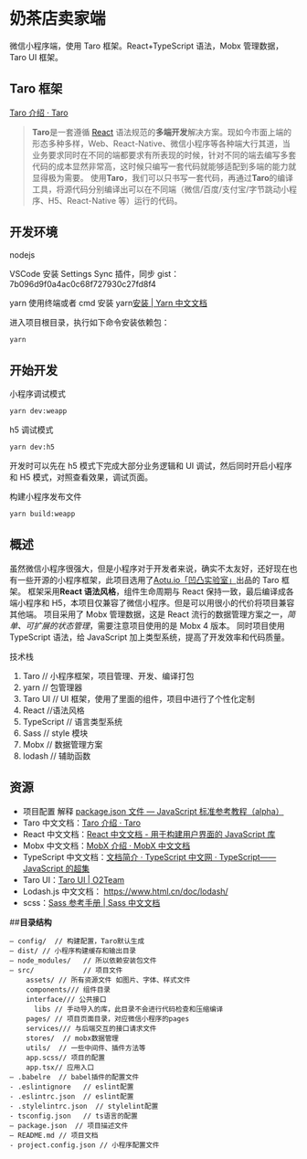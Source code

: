 # 奶茶店卖家端

微信小程序端，使用 Taro 框架。React+TypeScript 语法，Mobx 管理数据，Taro UI 框架。

## Taro 框架

[Taro 介绍 · Taro](https://nervjs.github.io/taro/docs/README.html)

> **Taro**是一套遵循 [React](https://reactjs.org/) 语法规范的**多端开发**解决方案。现如今市面上端的形态多种多样，Web、React-Native、微信小程序等各种端大行其道，当业务要求同时在不同的端都要求有所表现的时候，针对不同的端去编写多套代码的成本显然非常高，这时候只编写一套代码就能够适配到多端的能力就显得极为需要。
> 使用**Taro**，我们可以只书写一套代码，再通过**Taro**的编译工具，将源代码分别编译出可以在不同端（微信/百度/支付宝/字节跳动小程序、H5、React-Native 等）运行的代码。

## 开发环境

nodejs

VSCode 安装 Settings Sync 插件，同步 gist：7b096d9f0a4ac0c68f727930c27fd8f4

yarn
使用终端或者 cmd 安装 yarn[安装 | Yarn 中文文档](https://yarn.bootcss.com/docs/install/#mac-stable)

进入项目根目录，执行如下命令安装依赖包：

```sh
yarn
```

## 开始开发

小程序调试模式

```sh
yarn dev:weapp
```

h5 调试模式

```sh
yarn dev:h5
```

开发时可以先在 h5 模式下完成大部分业务逻辑和 UI 调试，然后同时开启小程序和 H5 模式，对照查看效果，调试页面。

构建小程序发布文件

```sh
yarn build:weapp
```

## 概述

虽然微信小程序很强大，但是小程序对于开发者来说，确实不太友好，还好现在也有一些开源的小程序框架，此项目选用了[Aotu.io「凹凸实验室」](https://aotu.io/)出品的 Taro 框架。
框架采用**React 语法风格**，组件生命周期与 React 保持一致，最后编译成各端小程序和 H5，本项目仅兼容了微信小程序。但是可以用很小的代价将项目兼容其他端。
项目采用了 Mobx 管理数据，这是 React 流行的数据管理方案之一，_简单、可扩展的状态管理_，需要注意项目使用的是 Mobx 4 版本。
同时项目使用 TypeScript 语法，给 JavaScript 加上类型系统，提高了开发效率和代码质量。

技术栈

1.  Taro // 小程序框架，项目管理、开发、编译打包
2.  yarn // 包管理器
3.  Taro UI // UI 框架，使用了里面的组件，项目中进行了个性化定制
4.  React //语法风格
5.  TypeScript // 语言类型系统
6.  Sass // style 模块
7.  Mobx // 数据管理方案
8.  lodash // 辅助函数

## 资源

- 项目配置 解释 [package.json 文件 — JavaScript 标准参考教程（alpha）](http://javascript.ruanyifeng.com/nodejs/packagejson.html)
- Taro 中文文档：[Taro 介绍 · Taro](https://nervjs.github.io/taro/docs/README.html)
- React 中文文档：[React 中文文档 - 用于构建用户界面的 JavaScript 库](https://react.docschina.org/)
- Mobx 中文文档：[MobX 介绍 · MobX 中文文档](https://cn.mobx.js.org/)
- TypeScript 中文文档：[文档简介 · TypeScript 中文网 · TypeScript——JavaScript 的超集](https://www.tslang.cn/docs/home.html)
- Taro UI：[Taro UI | O2Team](https://taro-ui.aotu.io/#/)
- Lodash.js 中文文档： https://www.html.cn/doc/lodash/
- scss：[Sass 参考手册 | Sass 中文文档](http://sass.bootcss.com/docs/sass-reference/)

##**目录结构**

```
— config/  // 构建配置，Taro默认生成
— dist/ // 小程序构建缓存和输出目录
— node_modules/   // 所以依赖安装包文件
— src/            // 项目文件
    assets/ // 所有资源文件 如图片、字体、样式文件
    components/// 组件目录
    interface/// 公共接口
	  libs // 手动导入的库，此目录不会进行代码检查和压缩编译
    pages/ // 项目页面目录，对应微信小程序的pages
    services/// 与后端交互的接口请求文件
    stores/  // mobx数据管理
    utils/  // 一些中间件、插件方法等
    app.scss// 项目的配置
    app.tsx// 应用入口
— .babelre  // babel插件的配置文件
- .eslintignore   // eslint配置
- .eslintrc.json  // eslint配置
- .stylelintrc.json  // stylelint配置
- tsconfig.json   // ts语言的配置
— package.json  // 项目描述文件
— README.md // 项目文档
- project.config.json // 小程序配置文件
```
